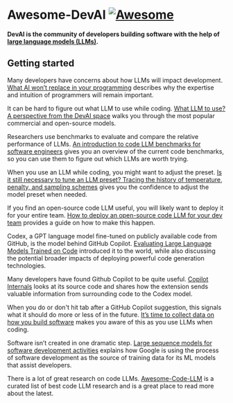 # Awesome-DevAI [![Awesome](https://awesome.re/badge.svg)](https://awesome.re)

**DevAI is the community of developers building software with the help of [large language models (LLMs)](https://a16z.com/ai-canon).**

## Getting started

Many developers have concerns about how LLMs will impact development. [What AI won’t replace in your programming](https://www.infoworld.com/article/3709230/what-ai-wont-replace-in-your-programming.html) describes why the expertise and intuition of programmers will remain important.

It can be hard to figure out what LLM to use while coding. [What LLM to use? A perspective from the DevAI space](https://github.com/continuedev/what-llm-to-use) walks you through the most popular commercial and open-source models.

Researchers use benchmarks to evaluate and compare the relative performance of LLMs. [An introduction to code LLM benchmarks for software engineers](https://blog.continue.dev/an-introduction-to-code-llm-benchmarks-for-software-engineers/) gives you an overview of the current code benchmarks, so you can use them to figure out which LLMs are worth trying.

When you use an LLM while coding, you might want to adjust the preset. [Is it still necessary to tune an LLM preset? Tracing the history of temperature, penalty, and sampling schemes](https://blog.continue.dev/tune-llm-preset/) gives you the confidence to adjust the model preset when needed.

If you find an open-source code LLM useful, you will likely want to deploy it for your entire team. [How to deploy an open-source code LLM for your dev team](https://github.com/continuedev/deploy-os-code-llm) provides a guide on how to make this happen.

Codex, a GPT language model fine-tuned on publicly available code from GitHub, is the model behind GitHub Copilot. [Evaluating Large Language Models Trained on Code](https://arxiv.org/abs/2107.03374) introduced it to the world, while also discussing the potential broader impacts of deploying powerful code generation technologies.

Many developers have found Github Copilot to be quite useful. [Copilot Internals](https://thakkarparth007.github.io/copilot-explorer/posts/copilot-internals.html) looks at its source code and shares how the extension sends valuable information from surrounding code to the Codex model.

When you do or don't hit tab after a GitHub Copilot suggestion, this signals what it should do more or less of in the future. [It’s time to collect data on how you build software](https://blog.continue.dev/its-time-to-collect-data-on-how-you-build-software/) makes you aware of this as you use LLMs when coding.

Software isn’t created in one dramatic step. [Large sequence models for software development activities](https://blog.research.google/2023/05/large-sequence-models-for-software.html) explains how Google is using the process of software development as the source of training data for its ML models that assist developers.

There is a lot of great research on code LLMs. [Awesome-Code-LLM](https://github.com/huybery/Awesome-Code-LLM) is a curated list of best code LLM research and is a great place to read more about the latest.
